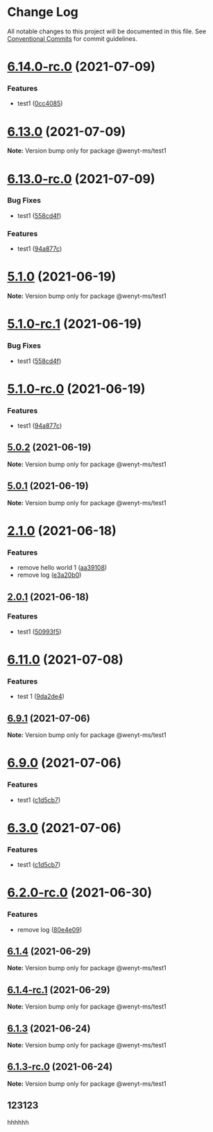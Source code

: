 # Change Log

All notable changes to this project will be documented in this file.
See [Conventional Commits](https://conventionalcommits.org) for commit guidelines.

# [6.14.0-rc.0](https://github.com/wenytang-ms-123/testavc/compare/@wenyt-ms/test1@6.13.0...@wenyt-ms/test1@6.14.0-rc.0) (2021-07-09)


### Features

* test1 ([0cc4085](https://github.com/wenytang-ms-123/testavc/commit/0cc4085a9b758777a8e588affe2a9227796947a3))





# [6.13.0](https://github.com/wenytang-ms-123/testavc/compare/@wenyt-ms/test1@6.13.0-rc.0...@wenyt-ms/test1@6.13.0) (2021-07-09)

**Note:** Version bump only for package @wenyt-ms/test1





# [6.13.0-rc.0](https://github.com/wenytang-ms-123/testavc/compare/@wenyt-ms/test1@6.12.0...@wenyt-ms/test1@6.13.0-rc.0) (2021-07-09)


### Bug Fixes

* test1 ([558cd4f](https://github.com/wenytang-ms-123/testavc/commit/558cd4f986ba6770590616c4ddc155cb34b9389c))


### Features

* test1 ([94a877c](https://github.com/wenytang-ms-123/testavc/commit/94a877cf70ba57bde5c072802f4f8db9a6901209))





# [5.1.0](https://github.com/wenytang-ms-123/testavc/compare/@wenyt-ms/test1@5.1.0-rc.1...@wenyt-ms/test1@5.1.0) (2021-06-19)

**Note:** Version bump only for package @wenyt-ms/test1





# [5.1.0-rc.1](https://github.com/wenytang-ms-123/testavc/compare/@wenyt-ms/test1@5.1.0-rc.0...@wenyt-ms/test1@5.1.0-rc.1) (2021-06-19)


### Bug Fixes

* test1 ([558cd4f](https://github.com/wenytang-ms-123/testavc/commit/558cd4f986ba6770590616c4ddc155cb34b9389c))





# [5.1.0-rc.0](https://github.com/wenytang-ms-123/testavc/compare/@wenyt-ms/test1@5.0.2...@wenyt-ms/test1@5.1.0-rc.0) (2021-06-19)


### Features

* test1 ([94a877c](https://github.com/wenytang-ms-123/testavc/commit/94a877cf70ba57bde5c072802f4f8db9a6901209))





## [5.0.2](https://github.com/wenytang-ms-123/testavc/compare/@wenyt-ms/test1@5.0.1...@wenyt-ms/test1@5.0.2) (2021-06-19)

**Note:** Version bump only for package @wenyt-ms/test1





## [5.0.1](https://github.com/wenytang-ms-123/testavc/compare/@wenyt-ms/test1@2.1.0...@wenyt-ms/test1@5.0.1) (2021-06-19)

**Note:** Version bump only for package @wenyt-ms/test1





# [2.1.0](https://github.com/wenytang-ms-123/testavc/compare/@wenyt-ms/test1@2.0.1...@wenyt-ms/test1@2.1.0) (2021-06-18)


### Features

* remove hello world 1 ([aa39108](https://github.com/wenytang-ms-123/testavc/commit/aa391082957b55ee0ffc9583d4491012905ecefc))
* remove log ([e3a20b0](https://github.com/wenytang-ms-123/testavc/commit/e3a20b090a1b91e153a680e92d78b9d81628f29f))





## [2.0.1](https://github.com/wenytang-ms-123/testavc/compare/@wenyt-ms/test1@1.2.0...@wenyt-ms/test1@2.0.1) (2021-06-18)


### Features

* test1 ([50993f5](https://github.com/wenytang-ms-123/testavc/commit/50993f5859437b5ab208c8451a92d9adaf2a6216))





# [6.11.0](https://github.com/wenytang-ms-123/testavc/compare/@wenyt-ms/test1@6.11.0-rc.1...@wenyt-ms/test1@6.11.0) (2021-07-08)


### Features

* test 1 ([9da2de4](https://github.com/wenytang-ms-123/testavc/commit/9da2de491da3bc19908c5fb6c8a2eeb097a212a5))





## [6.9.1](https://github.com/wenytang-ms-123/testavc/compare/@wenyt-ms/test1@6.9.0...@wenyt-ms/test1@6.9.1) (2021-07-06)

**Note:** Version bump only for package @wenyt-ms/test1





# [6.9.0](https://github.com/wenytang-ms-123/testavc/compare/@wenyt-ms/test1@6.2.1-rc.0...@wenyt-ms/test1@6.9.0) (2021-07-06)


### Features

* test1 ([c1d5cb7](https://github.com/wenytang-ms-123/testavc/commit/c1d5cb7843c77cb969dd61b940e271dd864a29de))





# [6.3.0](https://github.com/wenytang-ms-123/testavc/compare/@wenyt-ms/test1@6.2.1-rc.0...@wenyt-ms/test1@6.3.0) (2021-07-06)


### Features

* test1 ([c1d5cb7](https://github.com/wenytang-ms-123/testavc/commit/c1d5cb7843c77cb969dd61b940e271dd864a29de))





# [6.2.0-rc.0](https://github.com/wenytang-ms-123/testavc/compare/@wenyt-ms/test1@6.1.4...@wenyt-ms/test1@6.2.0-rc.0) (2021-06-30)


### Features

* remove log ([80e4e09](https://github.com/wenytang-ms-123/testavc/commit/80e4e09aa95709b5703800e5d6cb57dce7d5befa))





## [6.1.4](https://github.com/wenytang-ms-123/testavc/compare/@wenyt-ms/test1@6.1.4-rc.1...@wenyt-ms/test1@6.1.4) (2021-06-29)

**Note:** Version bump only for package @wenyt-ms/test1





## [6.1.4-rc.1](https://github.com/wenytang-ms-123/testavc/compare/@wenyt-ms/test1@6.1.4-rc.0...@wenyt-ms/test1@6.1.4-rc.1) (2021-06-29)

**Note:** Version bump only for package @wenyt-ms/test1





## [6.1.3](https://github.com/wenytang-ms-123/testavc/compare/@wenyt-ms/test1@6.1.3-rc.0...@wenyt-ms/test1@6.1.3) (2021-06-24)

**Note:** Version bump only for package @wenyt-ms/test1





## [6.1.3-rc.0](https://github.com/wenytang-ms-123/testavc/compare/@wenyt-ms/test1@6.1.2...@wenyt-ms/test1@6.1.3-rc.0) (2021-06-24)

**Note:** Version bump only for package @wenyt-ms/test1

## 123123
hhhhhh

